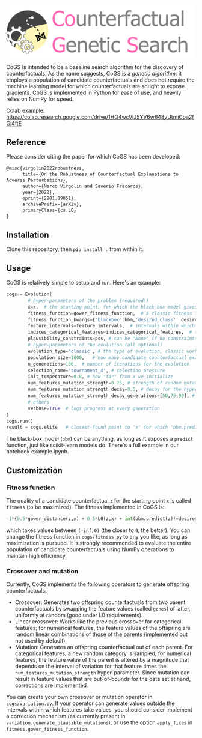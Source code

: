 
<img src="cogs.png" alt="cogs" width=500px />

CoGS is intended to be a baseline search algorithm for the discovery of counterfactuals.
As the name suggests, CoGS is a *genetic algorithm*: it employs a population of candidate counterfactuals and does not require the machine learning model for which counterfactuals are sought to expose gradients.
CoGS is implemented in Python for ease of use, and heavily relies on NumPy for speed.

Colab example: https://colab.research.google.com/drive/1HQ4wcViJ5YV6w648yUtmiCoa2fGj4ftE

## Reference
Please consider citing the paper for which CoGS has been developed:
```
@misc{virgolin2022robustness,
      title={On the Robustness of Counterfactual Explanations to Adverse Perturbations}, 
      author={Marco Virgolin and Saverio Fracaros},
      year={2022},
      eprint={2201.09051},
      archivePrefix={arXiv},
      primaryClass={cs.LG}
}
```


## Installation
Clone this repository, then `pip install .` from within it.

## Usage
CoGS is relatively simple to setup and run. 
Here's an example:
```python
cogs = Evolution(
        # hyper-parameters of the problem (required!)
        x=x,  # the starting point, for which the black-box model gives an undesired class prediction
        fitness_function=gower_fitness_function,  # a classic fitness function for counterfactual explanations
        fitness_function_kwargs={'blackbox':bbm,'desired_class': desired_class},  # bbm is the black-box model, these params are necessary
        feature_intervals=feature_intervals,  # intervals within which the search operates
        indices_categorical_features=indices_categorical_features,  # the indices of the features that are categorical
        plausibility_constraints=pcs, # can be "None" if no constraints need to be set
        # hyper-parameters of the evolution (all optional)
        evolution_type='classic', # the type of evolution, classic works well in general and is relatively fast to execute
        population_size=1000,   # how many candidate counterfactual examples to evolve simultaneously
        n_generations=100,  # number of iterations for the evolution
        selection_name='tournament_4', # selection pressure
        init_temperature=0.8, # how "far" from x we initialize
        num_features_mutation_strength=0.25, # strength of random mutations for numerical features
        num_features_mutation_strength_decay=0.5, # decay for the hyper-param. above
        num_features_mutation_strength_decay_generations=[50,75,90], # when to apply the decay
        # others
        verbose=True  # logs progress at every generation 
)
cogs.run()
result = cogs.elite   # closest-found point to 'x' for which 'bbm.predict' returns 'desired_class'
```
The black-box model (`bbm`) can be anything, as long as it exposes a `predict` function, just like scikit-learn models do.
There's a full example in our notebook example.ipynb.

## Customization

### Fitness function
The quality of a candidate counterfactual `z` for the starting point `x` is called `fitness` (to be maximized).
The fitness implemented in CoGS is:
```python
-1*{0.5*gower_distance(z,x) + 0.5*L0(z,x) + int(bbm.predict(z)!=desired_class)}
```
which takes values between `(-inf,0)` (the closer to `0`, the better).
You can change the fitness function in `cogs/fitness.py` to any you like, as long as maximization is pursued. 
It is strongly recommended to evaluate the entire population of candidate counterfactuals using NumPy operations to maintain high efficiency.

### Crossover and mutation
Currently, CoGS implements the following operators to generate offspring counterfactuals:
* Crossover: Generates two offspring counterfactuals from two parent counterfactuals by swapping the feature values (called `genes`) of latter, uniformly at random (good under L0 requirements).
* Linear crossover: Works like the previous crossover for categorical features; for numerical features, the feature values of the offspring are random linear combinations of those of the parents (implemented but not used by default).
* Mutation: Generates an offspring counterfactual out of each parent. For categorical features, a new random category is sampled; for numerical features, the feature value of the parent is altered by a magnitude that depends on the interval of variation for that feature times the `num_features_mutation_strength` hyper-parameter.
Since mutation can result in feature values that are out-of-bounds for the data set at hand, corrections are implemented.

You can create your own crossover or mutation operator in `cogs/variation.py`. If your operator can generate values outside the intervals within which features take values, you should consider implement a correction mechanism (as currently present in `variation.generate_plausible_mutations`), or use the option `apply_fixes` in `fitness.gower_fitness_function`.


